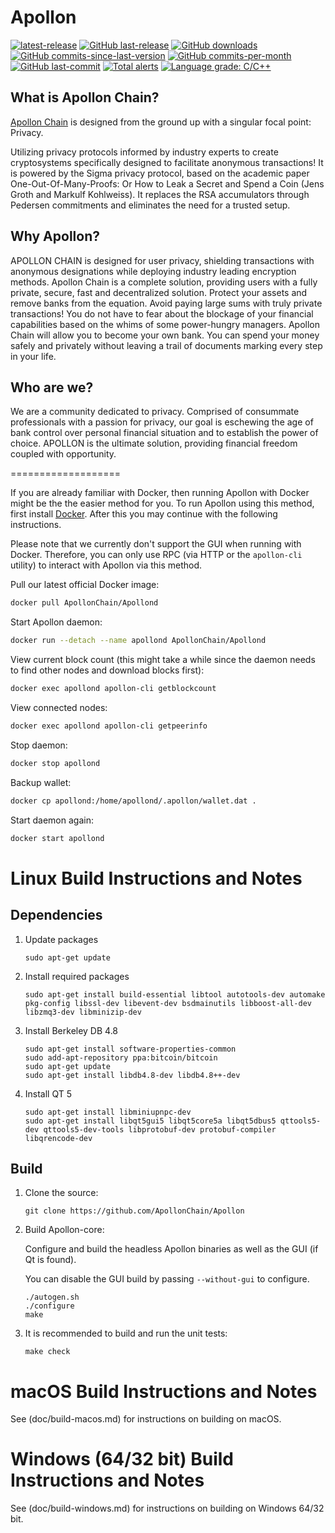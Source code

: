 Apollon
===============

[![latest-release](https://img.shields.io/github/release/ApollonChain/Apollon)](https://github.com/ApollonChain/Apollon/releases)
[![GitHub last-release](https://img.shields.io/github/release-date/ApollonChain/Apollon)](https://github.com/ApollonChain/Apollon/releases)
[![GitHub downloads](https://img.shields.io/github/downloads/ApollonChain/Apollon/total)](https://github.com/ApollonChain/Apollon/releases)
[![GitHub commits-since-last-version](https://img.shields.io/github/commits-since/ApollonChain/Apollon/latest/master)](https://github.com/ApollonChain/Apollon/graphs/commit-activity)
[![GitHub commits-per-month](https://img.shields.io/github/commit-activity/m/ApollonChain/Apollon)](https://github.com/ApollonChain/Apollon/graphs/code-frequency)
[![GitHub last-commit](https://img.shields.io/github/last-commit/ApollonChain/Apollon)](https://github.com/ApollonChain/Apollon/commits/master)
[![Total alerts](https://img.shields.io/lgtm/alerts/g/ApollonChain/Apollon.svg?logo=lgtm&logoWidth=18)](https://lgtm.com/projects/g/ApollonChain/Apollon/alerts/)
[![Language grade: C/C++](https://img.shields.io/lgtm/grade/cpp/g/ApollonChain/Apollon.svg?logo=lgtm&logoWidth=18)](https://lgtm.com/projects/g/ApollonChain/Apollon/context:cpp)

What is Apollon Chain?
--------------

[Apollon Chain](https://apollonchain.org) is designed from the ground up with a singular focal point: Privacy.

Utilizing privacy protocols informed by industry experts to create cryptosystems specifically designed to facilitate anonymous transactions! It is powered by the Sigma privacy protocol, based on the academic paper One-Out-Of-Many-Proofs: Or How to Leak a Secret and Spend a Coin (Jens Groth and Markulf Kohlweiss). It replaces the RSA accumulators through Pedersen commitments and eliminates the need for a trusted setup.


Why Apollon?
--------------
APOLLON CHAIN is designed for user privacy, shielding transactions with anonymous designations while deploying industry leading encryption methods. Apollon Chain is a complete solution, providing users with a fully private, secure, fast and decentralized solution. Protect your assets and remove banks from the equation. Avoid paying large sums with truly private transactions!
You do not have to fear about the blockage of your financial capabilities based on the whims of some power-hungry managers. Apollon Chain will allow you to become your own bank. You can spend your money safely and privately without leaving a trail of documents marking every step in your life. 

Who are we?
-------------- 
We are a community dedicated to privacy. Comprised of consummate professionals with a passion for privacy, our goal is eschewing the age of bank control over personal financial situation and to establish the power of choice. APOLLON is the ultimate solution, providing financial freedom coupled with opportunity.

===================

If you are already familiar with Docker, then running Apollon with Docker might be the the easier method for you. To run Apollon using this method, first install [Docker](https://store.docker.com/search?type=edition&offering=community). After this you may
continue with the following instructions.

Please note that we currently don't support the GUI when running with Docker. Therefore, you can only use RPC (via HTTP or the `apollon-cli` utility) to interact with Apollon via this method.

Pull our latest official Docker image:

```sh
docker pull ApollonChain/Apollond
```

Start Apollon daemon:

```sh
docker run --detach --name apollond ApollonChain/Apollond
```

View current block count (this might take a while since the daemon needs to find other nodes and download blocks first):

```sh
docker exec apollond apollon-cli getblockcount
```

View connected nodes:

```sh
docker exec apollond apollon-cli getpeerinfo
```

Stop daemon:

```sh
docker stop apollond
```

Backup wallet:

```sh
docker cp apollond:/home/apollond/.apollon/wallet.dat .
```

Start daemon again:

```sh
docker start apollond
```

Linux Build Instructions and Notes
==================================

Dependencies
----------------------
1.  Update packages

        sudo apt-get update

2.  Install required packages

        sudo apt-get install build-essential libtool autotools-dev automake pkg-config libssl-dev libevent-dev bsdmainutils libboost-all-dev libzmq3-dev libminizip-dev

3.  Install Berkeley DB 4.8

        sudo apt-get install software-properties-common
        sudo add-apt-repository ppa:bitcoin/bitcoin
        sudo apt-get update
        sudo apt-get install libdb4.8-dev libdb4.8++-dev

4.  Install QT 5

        sudo apt-get install libminiupnpc-dev
        sudo apt-get install libqt5gui5 libqt5core5a libqt5dbus5 qttools5-dev qttools5-dev-tools libprotobuf-dev protobuf-compiler libqrencode-dev

Build
----------------------
1.  Clone the source:

        git clone https://github.com/ApollonChain/Apollon

2.  Build Apollon-core:

    Configure and build the headless Apollon binaries as well as the GUI (if Qt is found).

    You can disable the GUI build by passing `--without-gui` to configure.
        
        ./autogen.sh
        ./configure
        make

3.  It is recommended to build and run the unit tests:

        make check


macOS Build Instructions and Notes
=====================================
See (doc/build-macos.md) for instructions on building on macOS.



Windows (64/32 bit) Build Instructions and Notes
=====================================
See (doc/build-windows.md) for instructions on building on Windows 64/32 bit.
